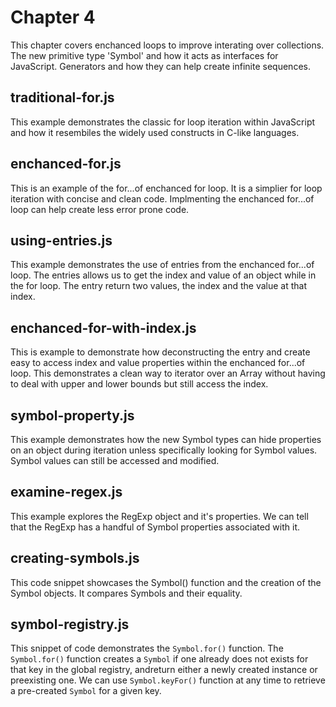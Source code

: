 # Chapter 4
This chapter covers enchanced loops to improve interating over collections. The new primitive type 'Symbol' and how it acts as interfaces for JavaScript. Generators and how they can help create infinite sequences.

## traditional-for.js
This example demonstrates the classic for loop iteration within JavaScript and how it resembiles the widely used constructs in C-like languages.

## enchanced-for.js
This is an example of the for...of enchanced for loop. It is a simplier for loop iteration with concise and clean code. Implmenting the enchanced for...of loop can help create less error prone code.

## using-entries.js
This example demonstrates the use of entries from the enchanced for...of loop. The entries allows us to get the index and value of an object while in the for loop. The entry return two values, the index and the value at that index.

## enchanced-for-with-index.js
This is example to demonstrate how deconstructing the entry and create easy to access index and value properties within the enchanced for...of loop. This demonstrates a clean way to iterator over an Array without having to deal with upper and lower bounds but still access the index.

## symbol-property.js
This example demonstrates how the new Symbol types can hide properties on an object during iteration unless specifically looking for Symbol values. Symbol values can still be accessed and modified.

## examine-regex.js
This example explores the RegExp object and it's properties. We can tell that the RegExp has a handful of Symbol properties associated with it.

## creating-symbols.js
This code snippet showcases the Symbol() function and the creation of the Symbol objects. It compares Symbols and their equality.

## symbol-registry.js
This snippet of code demonstrates the `Symbol.for()` function. The `Symbol.for()` function creates a `Symbol` if one already does not exists for that key in the global registry, andreturn either a newly created instance or preexisting one. We can use `Symbol.keyFor()` function at any time to retrieve a pre-created `Symbol` for a given key.